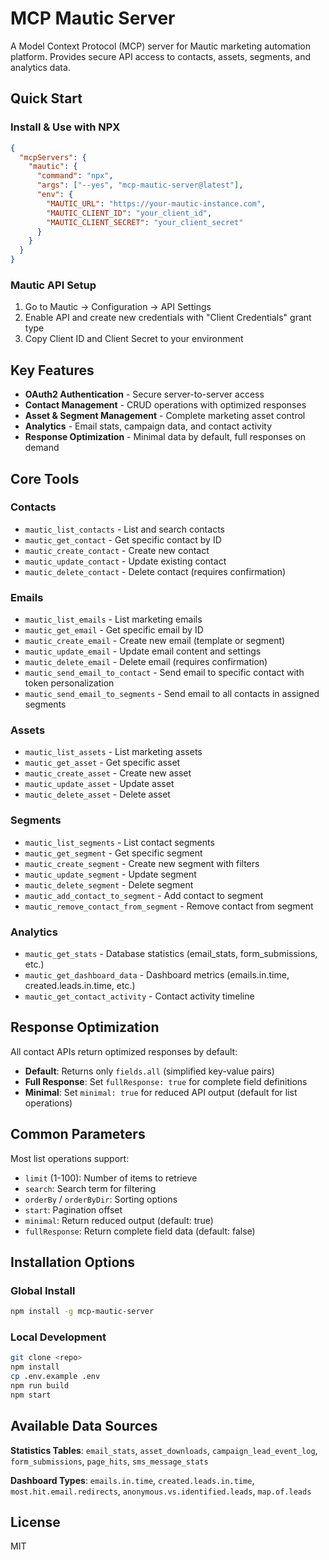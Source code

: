# MCP Mautic Server

A Model Context Protocol (MCP) server for Mautic marketing automation platform. Provides secure API access to contacts, assets, segments, and analytics data.

## Quick Start

### Install & Use with NPX

```json
{
  "mcpServers": {
    "mautic": {
      "command": "npx",
      "args": ["--yes", "mcp-mautic-server@latest"],
      "env": {
        "MAUTIC_URL": "https://your-mautic-instance.com",
        "MAUTIC_CLIENT_ID": "your_client_id",
        "MAUTIC_CLIENT_SECRET": "your_client_secret"
      }
    }
  }
}
```

### Mautic API Setup

1. Go to Mautic → Configuration → API Settings
2. Enable API and create new credentials with "Client Credentials" grant type
3. Copy Client ID and Client Secret to your environment

## Key Features

- **OAuth2 Authentication** - Secure server-to-server access
- **Contact Management** - CRUD operations with optimized responses
- **Asset & Segment Management** - Complete marketing asset control
- **Analytics** - Email stats, campaign data, and contact activity
- **Response Optimization** - Minimal data by default, full responses on demand

## Core Tools

### Contacts
- `mautic_list_contacts` - List and search contacts
- `mautic_get_contact` - Get specific contact by ID
- `mautic_create_contact` - Create new contact
- `mautic_update_contact` - Update existing contact
- `mautic_delete_contact` - Delete contact (requires confirmation)

### Emails
- `mautic_list_emails` - List marketing emails
- `mautic_get_email` - Get specific email by ID
- `mautic_create_email` - Create new email (template or segment)
- `mautic_update_email` - Update email content and settings
- `mautic_delete_email` - Delete email (requires confirmation)
- `mautic_send_email_to_contact` - Send email to specific contact with token personalization
- `mautic_send_email_to_segments` - Send email to all contacts in assigned segments

### Assets
- `mautic_list_assets` - List marketing assets
- `mautic_get_asset` - Get specific asset
- `mautic_create_asset` - Create new asset
- `mautic_update_asset` - Update asset
- `mautic_delete_asset` - Delete asset

### Segments
- `mautic_list_segments` - List contact segments
- `mautic_get_segment` - Get specific segment
- `mautic_create_segment` - Create new segment with filters
- `mautic_update_segment` - Update segment
- `mautic_delete_segment` - Delete segment
- `mautic_add_contact_to_segment` - Add contact to segment
- `mautic_remove_contact_from_segment` - Remove contact from segment

### Analytics
- `mautic_get_stats` - Database statistics (email_stats, form_submissions, etc.)
- `mautic_get_dashboard_data` - Dashboard metrics (emails.in.time, created.leads.in.time, etc.)
- `mautic_get_contact_activity` - Contact activity timeline

## Response Optimization

All contact APIs return optimized responses by default:

- **Default**: Returns only `fields.all` (simplified key-value pairs)
- **Full Response**: Set `fullResponse: true` for complete field definitions
- **Minimal**: Set `minimal: true` for reduced API output (default for list operations)

## Common Parameters

Most list operations support:
- `limit` (1-100): Number of items to retrieve
- `search`: Search term for filtering
- `orderBy` / `orderByDir`: Sorting options
- `start`: Pagination offset
- `minimal`: Return reduced output (default: true)
- `fullResponse`: Return complete field data (default: false)

## Installation Options

### Global Install
```bash
npm install -g mcp-mautic-server
```

### Local Development
```bash
git clone <repo>
npm install
cp .env.example .env
npm run build
npm start
```

## Available Data Sources

**Statistics Tables**: `email_stats`, `asset_downloads`, `campaign_lead_event_log`, `form_submissions`, `page_hits`, `sms_message_stats`

**Dashboard Types**: `emails.in.time`, `created.leads.in.time`, `most.hit.email.redirects`, `anonymous.vs.identified.leads`, `map.of.leads`

## License

MIT